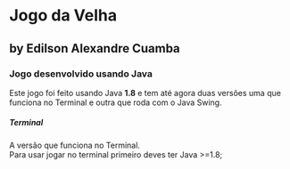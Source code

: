 # Jogo da Velha 
## by Edilson Alexandre Cuamba

### Jogo desenvolvido usando Java
Este jogo foi feito usando Java **1.8** e tem até agora duas versões uma que funciona no Terminal e outra que roda com o Java Swing.
##### Terminal
A versão que funciona no Terminal.<br>
Para usar jogar no terminal primeiro deves ter Java >=1.8;<br>



